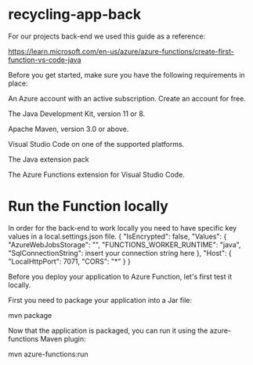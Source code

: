 # recycling-app-back

For our projects back-end we used this guide as a reference:


https://learn.microsoft.com/en-us/azure/azure-functions/create-first-function-vs-code-java


Before you get started, make sure you have the following requirements in place:

  An Azure account with an active subscription. Create an account for free.

  The Java Development Kit, version 11 or 8.

  Apache Maven, version 3.0 or above.

  Visual Studio Code on one of the supported platforms.

  The Java extension pack

  The Azure Functions extension for Visual Studio Code.
  
  
# Run the Function locally

In order for the back-end to work locally you need to have specific key values in a local.settings.json file.
{
    "IsEncrypted": false,
    "Values": {
        "AzureWebJobsStorage": "",
        "FUNCTIONS_WORKER_RUNTIME": "java",
        "SqlConnectionString": insert your connection string here
    },
    "Host": {
        "LocalHttpPort": 7071,
        "CORS": "*"
    }
}

Before you deploy your application to Azure Function, let's first test it locally.

First you need to package your application into a Jar file:

mvn package

Now that the application is packaged, you can run it using the azure-functions Maven plugin:

mvn azure-functions:run
